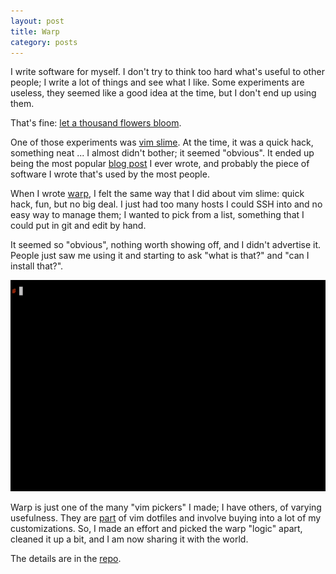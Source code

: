 ```yaml
---
layout: post
title: Warp
category: posts
---
```


I write software for myself. I don't try to think too hard what's useful to
other people; I  write a lot of things and see what I like. Some
experiments are useless, they seemed like a good idea at the time, but I don't
end up using them.

That's fine: [let a thousand flowers bloom](https://www.phrases.org.uk/meanings/226950.html).

One of those experiments was [vim slime](https://github.com/jpalardy/vim-slime).
At the time, it was a quick hack, something neat ... I almost didn't bother; it
seemed "obvious". It ended up being the most popular [blog post](https://technotales.wordpress.com/2007/10/03/like-slime-for-vim/)
I ever wrote, and probably the piece of software I wrote that's used by the most people.

When I wrote [warp](https://github.com/jpalardy/warp), I felt the same way that
I did about vim slime: quick hack, fun, but no big deal. I just had too many
hosts I could SSH into and no easy way to manage them; I wanted to pick from a
list, something that I could put in git and edit by hand.

It seemed so "obvious", nothing worth showing off, and I didn't advertise it.
People just saw me using it and starting to ask "what is that?" and "can I
install that?".

![warp demo](/assets/warp/warp.gif)

Warp is just one of the many "vim pickers" I made; I have others, of
varying usefulness. They are [part](https://github.com/jpalardy/dotfiles/blob/bde83a23172d86a9c6ddd73636529a244c5b5ee7/bash/commands/listers.bash)
of vim dotfiles and involve buying into a lot of my customizations. So, I made an effort
and picked the warp "logic" apart, cleaned it up a bit, and I am now sharing it with the world.

The details are in the [repo](https://github.com/jpalardy/warp).

